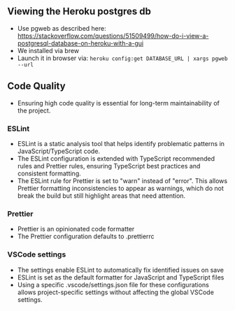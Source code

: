 

## Viewing the Heroku postgres db
- Use pgweb as described here: https://stackoverflow.com/questions/51509499/how-do-i-view-a-postgresql-database-on-heroku-with-a-gui
- We installed via brew
- Launch it in browser via: `heroku config:get DATABASE_URL | xargs pgweb --url`

## Code Quality
- Ensuring high code quality is essential for long-term maintainability of the project.

### ESLint
- ESLint is a static analysis tool that helps identify problematic patterns in JavaScript/TypeScript code.
- The ESLint configuration is extended with TypeScript recommended rules and Prettier rules, ensuring TypeScript best practices and consistent formatting.
- The ESLint rule for Prettier is set to "warn" instead of "error". This allows Prettier formatting inconsistencies to appear as warnings, which do not break the build but still highlight areas that need attention.

### Prettier
- Prettier is an opinionated code formatter
- The Prettier configuration defaults to .prettierrc

### VSCode settings
- The settings enable ESLint to automatically fix identified issues on save
- ESLint is set as the default formatter for JavaScript and TypeScript files
- Using a specific .vscode/settings.json file for these configurations allows project-specific settings without affecting the global VSCode settings.